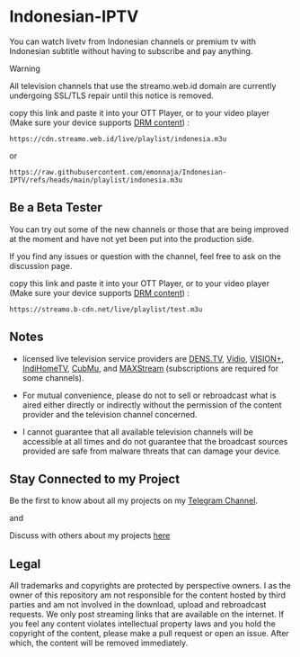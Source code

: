 # Indonesian-IPTV

You can watch livetv from Indonesian channels or premium tv with Indonesian subtitle without having to subscribe and pay anything.

> [!WARNING]
> All television channels that use the streamo.web.id domain are currently undergoing SSL/TLS repair until this notice is removed.

copy this link and paste it into your OTT Player, or to your video player (Make sure your device supports [DRM content](https://support.vidio.com/support/solutions/articles/43000656969-apa-itu-drm-)) :

```
https://cdn.streamo.web.id/live/playlist/indonesia.m3u
```
or 
```
https://raw.githubusercontent.com/emonnaja/Indonesian-IPTV/refs/heads/main/playlist/indonesia.m3u
```

## Be a Beta Tester
You can try out some of the new channels or those that are being improved at the moment and have not yet been put into the production side.

If you find any issues or question with the channel, feel free to ask on the discussion page.

copy this link and paste it into your OTT Player, or to your video player (Make sure your device supports [DRM content](https://support.vidio.com/support/solutions/articles/43000656969-apa-itu-drm-)) :

```
https://streamo.b-cdn.net/live/playlist/test.m3u
```


## Notes

* licensed live television service providers are [DENS.TV](https://www.dens.tv/tv-local), [Vidio](https://vidio.com/live), [VISION+](https://www.visionplus.id/webclient/#/live), [IndiHomeTV](https://www.indihometv.com/livetv), [CubMu](https://www.cubmu.com/), and [MAXStream](https://maxstream.tv/tv-channels) (subscriptions are required for some channels).

* For mutual convenience, please do not to sell or rebroadcast what is aired either directly or indirectly without the permission of the content provider and the television channel concerned.

* I cannot guarantee that all available television channels will be accessible at all times and do not guarantee that the broadcast sources provided are safe from malware threats that can damage your device.


## Stay Connected to my Project
Be the first to know about all my projects on my [Telegram Channel](https://t.me/emonnprjkt).

and

Discuss with others about my projects [here](https://t.me/+sl-jjUJISchkYzM1)


## Legal

All trademarks and copyrights are protected by perspective owners. I as the owner of this repository am not responsible for the content hosted by third parties and am not involved in the download, upload and rebroadcast requests. We only post streaming links that are available on the internet. If you feel any content violates intellectual property laws and you hold the copyright of the content, please make a pull request or open an issue. After which, the content will be removed immediately.
